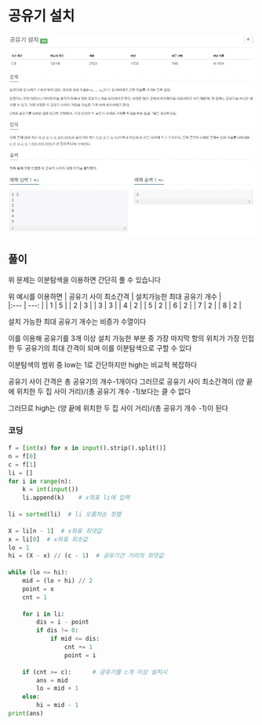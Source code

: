 # 공유기 설치
![이미지](https://github.com/PNU-PULSE/2021-Fall/blob/main/Binary_Search/BOJ_2110_2/BOJ_2110.JPG?raw=true)
## 풀이
위 문제는 이분탐색을 이용하면 간단히 풀 수 있습니다

위 예시를 이용하면
| 공유기 사이 최소간격                        | 설치가능한 최대 공유기 개수              |  
|:--- | ---: |
|    1             |   5            |
|   2           |    3            |
|  3  |  3  |
|  4  |  2  |
|  5  |  2  |
|  6  |  2  |
|  7  |  2  |
|  8  |  2  |

설치 가능한 최대 공유기 개수는 비증가 수열이다

이를 이용해 공유기를 3개 이상 설치 가능한 부분 중 가장 마지막 항의 위치가 가장 인접한 두 공유기의 최대 간격이 되며 이를 이분탐색으로 구할 수 있다

이분탐색의 범위 중 low는 1로 간단하지만 high는 비교적 복잡하다

공유기 사이 간격은 총 공유기의 개수-1개이다 그러므로 공유기 사이 최소간격이 (양 끝에 위치한 두 집 사이 거리)/(총 공유기 개수 -1)보다는 클 수 없다

그러므로 high는 (양 끝에 위치한 두 집 사이 거리)/(총 공유기 개수 -1)이 된다

### 코딩
```python
f = [int(x) for x in input().strip().split()]
n = f[0]
c = f[1]
li = []
for i in range(n):
    k = int(input())
    li.append(k)    # x좌표 li에 입력

li = sorted(li)  # li 오름차순 정렬

X = li[n - 1]  # x좌표 최댓값
x = li[0]  # x좌표 최솟값
lo = 1
hi = (X - x) // (c - 1)  # 공유기간 거리의 최댓값

while (lo <= hi):
    mid = (lo + hi) // 2
    point = x
    cnt = 1

    for i in li:
        dis = i - point
        if dis != 0:
            if mid <= dis:
                cnt += 1
                point = i

    if (cnt >= c):      # 공유기를 c개 이상 설치시
        ans = mid
        lo = mid + 1
    else:
        hi = mid - 1
print(ans)
```
